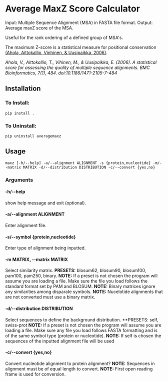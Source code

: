 # Average MaxZ Score Calculator
Input: Multiple Sequence Alignment (MSA) in FASTA file format.
Output: Average maxZ score of the MSA.

Useful for the rank ordering of a defined group of MSA's. 

The maximum Z-score is a statistical measure for positional conservation [(Ahola, Aittokallio, Vinhinen, & Uusipaikka, 2006)](https://bmcbioinformatics.biomedcentral.com/articles/10.1186/1471-2105-7-484).

*Ahola, V., Aittokallio, T., Vihinen, M., & Uusipaikka, E. (2006). A statistical score for assessing the quality of multiple sequence alignments. BMC Bioinformatics, 7(1), 484. doi:10.1186/1471-2105-7-484*

## Installation
### To Install: 
```pip install .```

### To Uninstall: 
```pip uninstall averagemaxz```

## Usage
```
maxz [-h/--help] -a/--alignment ALIGNMENT -s {protein,nucleotide} -m/--matrix MATRIX -d/--distribution DISTRIBUTION -c/--convert {yes,no}
```
### Arguments
#### -h/--help
show help message and exit (optional).

#### -a/--alignment ALIGNMENT
Enter alignment file.

#### -s/--symbol {protein,nucleotide}
Enter type of alignment being inputted.

#### -m MATRIX, --matrix MATRIX
Select similarity matrix.
**PRESETS:** blosum62, blosum90, blosum100, pam100, pam250, binary.
**NOTE:** If a preset is not chosen the program will assume you are loading a file. Make sure the file you load follows the standard format set by PAM and BLOSUM.
**NOTE:** Binary matrices ignore any similarities among disparate symbols.
**NOTE:** Nucelotide alignments that are not converted must use a binary matrix.

#### -d/--distribution DISTRIBUTION
Select sequences to define the background distribution.
**PRESETS: self, swiss-prot
**NOTE:** If a preset is not chosen the program will assume you are loading a file. Make sure any file you load follows FASTA formatting and is of the same symbol type (protein or nucleotide).
**NOTE:** If self is chosen the sequences of the inputted alignment file will be used

#### -c/--convert {yes,no}
Convert nucleotide alignment to protein alignment?
**NOTE:** Sequences in alignment must be of equal length to convert.
**NOTE:** First open reading frame is used for conversion.
